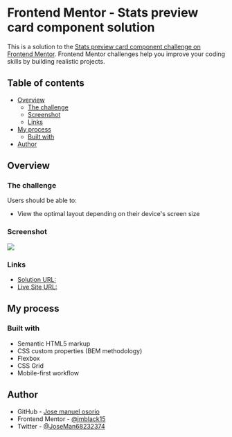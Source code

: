 # Frontend Mentor - Stats preview card component solution

This is a solution to the [Stats preview card component challenge on Frontend Mentor](https://www.frontendmentor.io/challenges/stats-preview-card-component-8JqbgoU62). Frontend Mentor challenges help you improve your coding skills by building realistic projects. 

## Table of contents

- [Overview](#overview)
  - [The challenge](#the-challenge)
  - [Screenshot](#screenshot)
  - [Links](#Links)
- [My process](#my-process)
  - [Built with](#built-with)
- [Author](#author)

## Overview

### The challenge

Users should be able to:

- View the optimal layout depending on their device's screen size

### Screenshot

![](https://i.imgur.com/BXrB3ZZ.png)

### Links

- [Solution URL: ](https://github.com/jmblack15/FrontEnd-Mentor-Challenges/tree/main/Stats-preview-card-component)
- [Live Site URL: ](https://stats-preview-card-component-jmblack15.vercel.app/)

## My process

### Built with

- Semantic HTML5 markup
- CSS custom properties (BEM methodology)
- Flexbox
- CSS Grid
- Mobile-first workflow

## Author

- GitHub - [Jose manuel osorio](https://github.com/jmblack15)
- Frontend Mentor - [@jmblack15](https://www.frontendmentor.io/profile/jmblack15)
- Twitter - [@JoseMan68232374](https://twitter.com/JoseMan68232374)




